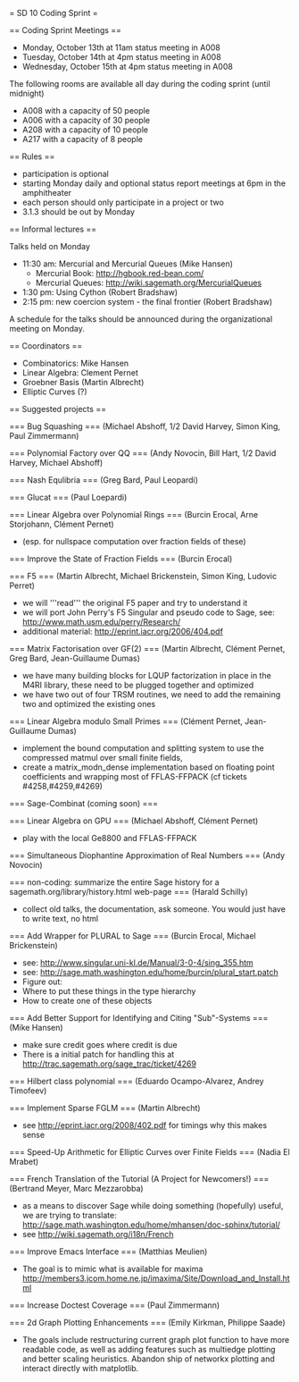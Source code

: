 = SD 10 Coding Sprint =


== Coding Sprint Meetings ==

 * Monday, October 13th at 11am status meeting in A008
 * Tuesday, October 14th at 4pm status meeting in A008 
 * Wednesday, October 15th at 4pm status meeting in A008

The following rooms are available all day during the coding sprint (until midnight)

 * A008 with a capacity of 50 people
 * A006 with a capacity of 30 people
 * A208 with a capacity of 10 people
 * A217 with a capacity of 8 people

== Rules ==

 * participation is optional
 * starting Monday daily and optional status report meetings at 6pm in the amphitheater
 * each person should only participate in a project or two
 * 3.1.3 should be out by Monday

== Informal lectures ==

Talks held on Monday

 * 11:30 am: Mercurial and Mercurial Queues (Mike Hansen) 
   * Mercurial Book: http://hgbook.red-bean.com/
   * Mercurial Queues: http://wiki.sagemath.org/MercurialQueues
 * 1:30 pm: Using Cython (Robert Bradshaw)
 * 2:15 pm: new coercion system - the final frontier (Robert Bradshaw)


A schedule for the talks should be announced during the organizational meeting on Monday.

== Coordinators ==

 * Combinatorics: Mike Hansen
 * Linear Algebra: Clement Pernet
 * Groebner Basis (Martin Albrecht)
 * Elliptic Curves (?)

== Suggested projects ==

=== Bug Squashing ===
(Michael Abshoff, 1/2 David Harvey, Simon King, Paul Zimmermann) 

=== Polynomial Factory over QQ ===
(Andy Novocin, Bill Hart, 1/2 David Harvey, Michael Abshoff)

=== Nash Equlibria ===
(Greg Bard, Paul Leopardi)

=== Glucat ===
(Paul Loepardi)

=== Linear Algebra over Polynomial Rings ===
(Burcin Erocal, Arne Storjohann, Clément Pernet)
 * (esp. for nullspace computation over fraction fields of these)

=== Improve the State of Fraction Fields ===
(Burcin Erocal)

=== F5 ===
(Martin Albrecht, Michael Brickenstein, Simon King, Ludovic Perret)
 * we will '''read''' the original F5 paper and try to understand it
 * we will port John Perry's F5 Singular and pseudo code to Sage, see: http://www.math.usm.edu/perry/Research/
 * additional material: http://eprint.iacr.org/2006/404.pdf

=== Matrix Factorisation over GF(2) ===
(Martin Albrecht, Clément Pernet, Greg Bard, Jean-Guillaume Dumas)
 * we have many building blocks for LQUP factorization in place in the M4RI library, these need to be plugged together and optimized
 * we have two out of four TRSM routines, we need to add the remaining two and optimized the existing ones

=== Linear Algebra modulo Small Primes ===
(Clément Pernet, Jean-Guillaume Dumas)
  * implement the bound computation and splitting system to use the compressed matmul over small finite fields,
  * create a matrix_modn_dense implementation based on floating point coefficients and wrapping most of FFLAS-FFPACK (cf tickets #4258,#4259,#4269)

=== Sage-Combinat (coming soon) ===

=== Linear Algebra on GPU ===
(Michael Abshoff, Clément Pernet)
 * play with the local Ge8800 and FFLAS-FFPACK

=== Simultaneous Diophantine Approximation of Real Numbers ===
(Andy Novocin)

=== non-coding: summarize the entire Sage history for a sagemath.org/library/history.html web-page ===
(Harald Schilly)
 * collect old talks, the documentation, ask someone. You would just have to write text, no html

=== Add Wrapper for PLURAL to Sage ===
(Burcin Erocal, Michael Brickenstein)
 * see: http://www.singular.uni-kl.de/Manual/3-0-4/sing_355.htm
 * see: http://sage.math.washington.edu/home/burcin/plural_start.patch
 * Figure out:
  * Where to put these things in the type hierarchy
  * How to create one of these objects

=== Add Better Support for Identifying and Citing "Sub"-Systems ===
 (Mike Hansen)
 * make sure credit goes where credit is due
 * There is a initial patch for handling this at http://trac.sagemath.org/sage_trac/ticket/4269

=== Hilbert class polynomial ===
(Eduardo Ocampo-Alvarez, Andrey Timofeev)

=== Implement Sparse FGLM ===
(Martin Albrecht)
 * see http://eprint.iacr.org/2008/402.pdf for timings why this makes sense

=== Speed-Up Arithmetic for Elliptic Curves over Finite Fields ===
(Nadia El Mrabet)

=== French Translation of the Tutorial (A Project for Newcomers!) ===
(Bertrand Meyer, Marc Mezzarobba)
 * as a means to discover Sage while doing something (hopefully) useful, we are trying to translate: http://sage.math.washington.edu/home/mhansen/doc-sphinx/tutorial/
 * see http://wiki.sagemath.org/i18n/French

=== Improve Emacs Interface ===
(Matthias Meulien)
 * The goal is to mimic what is available for maxima http://members3.jcom.home.ne.jp/imaxima/Site/Download_and_Install.html

=== Increase Doctest Coverage ===
(Paul Zimmermann)

=== 2d Graph Plotting Enhancements ===
(Emily Kirkman, Philippe Saade)
* The goals include restructuring current graph plot function to have more readable code, as well as adding features such as multiedge plotting and better scaling heuristics.  Abandon ship of networkx plotting and interact directly with matplotlib.
